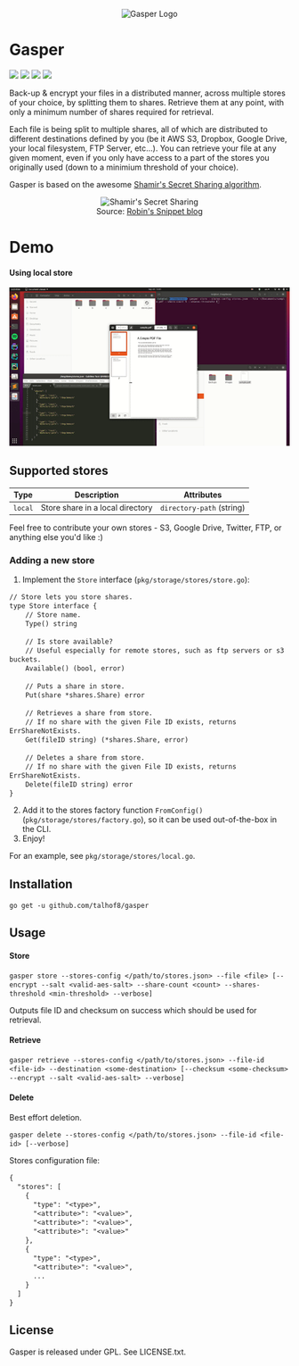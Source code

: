<p align="center">
  <img src="https://github.com/talhof8/gasper/blob/master/assets/logo.png?raw=true" alt="Gasper Logo"/>
</p>


# Gasper

![](https://img.shields.io/github/issues/talhof8/gasper)
![](https://img.shields.io/github/stars/talhof8/gasper)
![](https://img.shields.io/github/license/talhof8/gasper)
![](https://img.shields.io/twitter/url?url=https%3A%2F%2Fgithub.com%2Ftalhof8%2Fgasper)

Back-up & encrypt your files in a distributed manner, across multiple stores of your choice, by splitting them to shares. 
Retrieve them at any point, with only a minimum number of shares required for retrieval.

Each file is being split to multiple shares, all of which are distributed to different destinations defined by you (be it AWS S3, Dropbox, Google Drive, your local filesystem, FTP Server, etc...). You can retrieve your file at any given moment, even if you only have access to a part of the stores you originally used (down to a minimium threshold of your choice). 

Gasper is based on the awesome [Shamir's Secret Sharing algorithm](https://en.wikipedia.org/wiki/Shamir%27s_Secret_Sharing). 

<p align="center">
  <img src="https://1.bp.blogspot.com/-7_pky8H-2f0/Wj5er1bgd6I/AAAAAAAACQ0/1X5NlcRD5M00SxYdC2ph69F6bbLXrtrFwCLcBGAs/s640/Capture.PNG?raw=true" alt="Shamir's Secret Sharing"/><br/>
	Source: <a href="http://robinsnippet.blogspot.com/2017/12/shamirs-secret-sharing-scheme.html">Robin's Snippet blog</a>
</p>

# Demo
#### Using local store
![](assets/demo-local.gif)

## Supported stores

| Type              | Description           | Attributes                |
| ----------------- |-----------------------| --------------------------|
| `local`      | Store share in a local directory | `directory-path` (string) |

Feel free to contribute your own stores - S3, Google Drive, Twitter, FTP, or anything else you'd like :)

### Adding a new store
1. Implement the `Store` interface (`pkg/storage/stores/store.go`):

```
// Store lets you store shares.
type Store interface {
	// Store name.
	Type() string

	// Is store available?
	// Useful especially for remote stores, such as ftp servers or s3 buckets.
	Available() (bool, error)

	// Puts a share in store.
	Put(share *shares.Share) error

	// Retrieves a share from store.
	// If no share with the given File ID exists, returns ErrShareNotExists.
	Get(fileID string) (*shares.Share, error)

	// Deletes a share from store.
	// If no share with the given File ID exists, returns ErrShareNotExists.
	Delete(fileID string) error
}
```
2. Add it to the stores factory function `FromConfig()` (`pkg/storage/stores/factory.go`), so it can be used out-of-the-box in the CLI.
3. Enjoy!

For an example, see `pkg/storage/stores/local.go`.

## Installation
```
go get -u github.com/talhof8/gasper
```

## Usage
#### Store
```
gasper store --stores-config </path/to/stores.json> --file <file> [--encrypt --salt <valid-aes-salt> --share-count <count> --shares-threshold <min-threshold> --verbose]
```
Outputs file ID and checksum on success which should be used for retrieval.

#### Retrieve
```
gasper retrieve --stores-config </path/to/stores.json> --file-id <file-id> --destination <some-destination> [--checksum <some-checksum> --encrypt --salt <valid-aes-salt> --verbose]
```

#### Delete
Best effort deletion.
```
gasper delete --stores-config </path/to/stores.json> --file-id <file-id> [--verbose]
```

Stores configuration file:
```
{
  "stores": [
    {
      "type": "<type>",
      "<attribute>": "<value>",
      "<attribute>": "<value>",
      "<attribute>": "<value>"
    },
    {
      "type": "<type>",
      "<attribute>": "<value>",
      ...
    }
  ]
}
```

## License
Gasper is released under GPL. See LICENSE.txt.
